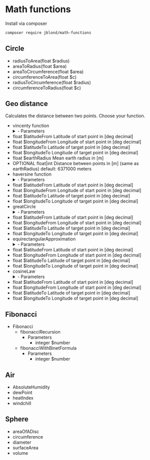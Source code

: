 # Math functions

Install via composer

```bash
composer require jblond/math-functions
```

## Circle

- radiusToArea(float $radius)
- areaToRadius(float $area)
- areaToCircumference(float $area)
- circumferenceToArea(float $c)
- radiusToCircumference(float $radius)
- circumferenceToRadius(float $c)

## Geo distance

Calculates the distance between two points. Choose your function.

- vincenty function
  <details><summary>- Parameters</summary>
- float $latitudeFrom Latitude of start point in [deg decimal]
- float $longitudeFrom Longitude of start point in [deg decimal]
- float $latitudeTo Latitude of target point in [deg decimal]
- float $longitudeTo Longitude of target point in [deg decimal]
- float $earthRadius Mean earth radius in [m]
- OPTIONAL float|int Distance between points in [m] (same as earthRadius) default: 6371000 meters
  </details>
- haversine function
  <details><summary>- Parameters</summary>
- float $latitudeFrom Latitude of start point in [deg decimal]
- float $longitudeFrom Longitude of start point in [deg decimal]
- float $latitudeTo Latitude of target point in [deg decimal]
- float $longitudeTo Longitude of target point in [deg decimal]
  </details>
- greatCircle
  <details><summary>- Parameters</summary>
- float $latitudeFrom Latitude of start point in [deg decimal]
- float $longitudeFrom Longitude of start point in [deg decimal]
- float $latitudeTo Latitude of target point in [deg decimal]
- float $longitudeTo Longitude of target point in [deg decimal]
  </details>
- equirectangularApproximation
  <details><summary>- Parameters</summary>
- float $latitudeFrom Latitude of start point in [deg decimal]
- float $longitudeFrom Longitude of start point in [deg decimal]
- float $latitudeTo Latitude of target point in [deg decimal]
- float $longitudeTo Longitude of target point in [deg decimal]
  </details>
- cosineLaw
  <details><summary>- Parameters</summary>
- float $latitudeFrom Latitude of start point in [deg decimal]
- float $longitudeFrom Longitude of start point in [deg decimal]
- float $latitudeTo Latitude of target point in [deg decimal]
- float $longitudeTo Longitude of target point in [deg decimal]
  </details>

## Fibonacci

- Fibonacci
  - fibonacciRecursion
    - Parameters
      - integer $number
  - fibonacciWithBinetFormula
    - Parameters
      - integer $number

## Air
 - AbsoluteHumidity
 - dewPoint
 - heatIndex
 - windchill

## Sphere
 - areaOfADisc
 - circumference
 - diameter
 - surfaceArea
 - volume

